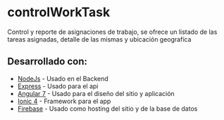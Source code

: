 # controlWorkTask
Control y reporte de asignaciones de trabajo, se ofrece un listado de las tareas asignadas, detalle de las mismas y ubicación geografíca


## Desarrollado con:

* [NodeJs]() - Usado en el Backend
* [Express]() - Usado para el api
* [Angular 7]() - Usado para el diseño del sitio y aplicación
* [Ionic 4]() - Framework para el app
* [Firebase]() - Usado como hosting del sitio y de la base de datos

